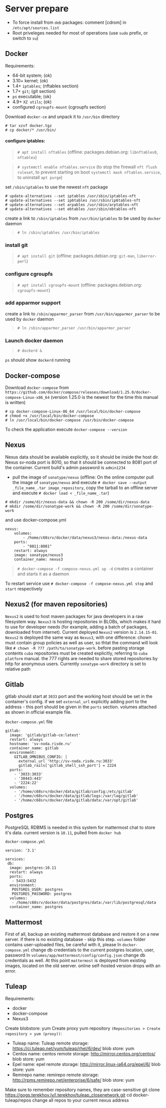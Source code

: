# Server prepare
- To force install from `deb` packages: comment [cdrom] in `/etc/apt/sources.list`
- Root priveleges needed for most of operations (use `sudo` prefix, or switch to `su`)

## Docker
Requirements:
- 64-bit system; (ok)
- 3.10+ kernel; (ok)
- 1.4+ `iptables`; (nftables section)
- 1.7+ `git`; (git section)
- `ps` executable; (ok)
- 4.9+ `XZ utils`; (ok)
- configured `cgroupfs-mount` (cgroupfs section)

Download `docker-ce` and unpack it to `/usr/bin` directory
```
# tar xzvf docker.tgz
# cp docker/* /usr/bin/
```

#### configure iptables:
> `# apt install nftables` (offline: packages.debian.org: `libnftables0`, `nftables`)

> `# systemctl enable nftables.service` (to stop the firewall `nft flush ruleset`, to prevent starting on boot `systemctl mask nftables.service`, to uninstall `apt purge`)

set `/sbin/iptables` to use the newest `nft` package
```
# update-alternatives --set iptables /usr/sbin/iptables-nft
# update-alternatives --set ip6tables /usr/sbin/ip6tables-nft
# update-alternatives --set arpables /usr/sbin/arptables-nft
# update-alternatives --set ebtables /usr/sbin/ebtables-nft
```

create a link to `/sbin/iptables` from `/usr/bin/iptables` to be used by `docker` daemon
> `# ln /sbin/iptables /usr/bin/iptables`

### install git
> `# apt install git` (offline: packages.debian.org: `git-man`, `liberror-perl`)

### configure cgroupfs
> `# apt install cgroupfs-mount` (offline: packages.debian.org: `cgroupfs-mount`)

### add apparmor support
create a link to `/sbin/apparmor_parser` from `/usr/bin/apparmor_parser` to be used by `docker` daemon
> `# ln /sbin/apparmor_parser /usr/bin/apparmor_parser`

### Launch docker daemon
> `# dockerd &`

`ps` should show `dockerd` running

## Docker-compose
Download `docker-compose` from `https://github.com/docker/compose/releases/download/1.25.0/docker-compose-Linux-x86_64` (version 1.25.0 is the newest for the time this manual is written)
```
# cp docker-compose-Linux-86_64 /usr/local/bin/docker-compose
# chmod +x /usr/local/bin/docker-compose
# ln /usr/local/bin/docker-compose /usr/bin/docker-compose
```
To check the application execute `docker-compose --version`

## Nexus
Nexus data should be available explicitly, so it should be inside the host dir. Nexus sv-noda port is 8010, so that it should be connected to 8081 port of the container. Current build's admin password is `admin1234`

- pull the image of `sonatype/nexus` (offline: On the online computer pull the image of `sonatype/nexus` and execute `# docker save --output _file_name_.tar image_repository`, copy the tarball to an offline server and execute `# docker load < _file_name_.tar`)

```
# mkdir /some/dir/nexus-data && chown -R 200 /some/dir/nexus-data
# mkdir /some/dir/sonatype-work && chown -R 200 /some/dir/sonatype-work
```

and use docker-compose.yml
```
nexus:
    volumes:
        - /home/c68srv/docker/data/nexus3/nexus-data:/nexus-data
    ports:
        - "8011:8081"
    restart: always
    image: sonatype/nexus3
    container_name: nexus3
```

> `# docker-compose -f compose-nexus.yml up -d` creates a container and starts it as a daemon

To restart service use `# docker-compose -f compose-nexus.yml stop` and `start` respectively

## Nexus2 (for maven repositories)
`Nexus2` is used to host maven packages for java developers in a raw filesystem way. `Nexus3` is hosting repositories in BLOBs, which makes it hard to use for developer needs (for example, adding a batch of packages, downloaded from internet). Current deployed `Nexus2` version is `2.14.15-01`. `Nexus2` is deployed the same way as `Nexus3`, with one difference: chown must contain group policies as well as user, so thtat the command will look like `# chown -R 777 /path/to/sonatype-work`. before pasting storage contents `cuba` repositories must be created explicitly, referring to `cuba platform` manual. the 777 rights are needed to share stored repositories by http for anonymous users. Currently `sonatype-work` directory is set to relative path

## Gitlab
gitlab should start at `3033` port and the working host should be set in the container's config. if we set `external_url` explicitly adding port to the address - this port should be given in the `ports` section. volumes attached as shown in official example file.

`docker-compose.yml` file
```
gitlab:
  image: 'gitlab/gitlab-ce:latest'
  restart: always
  hostname: 'sv-noda.risde.ru'
  container_name: gitlab
  environment:
    GITLAB_OMNIBUS_CONFIG: |
      external_url 'http://sv-noda.risde.ru:3033'
      gitlab_rails['gitlab_shell_ssh_port'] = 2224
  ports:
    - '3033:3033'
    - '30443:443'
    - '2224:22'
  volumes:
    - '/home/c68srv/docker/data/gitlab/config:/etc/gitlab'
    - '/home/c68srv/docker/data/gitlab/logs:/var/log/gitlab'
    - '/home/c68srv/docker/data/gitlab/data:/var/opt/gitlab'
```

## Postgres
PostgreSQL RDBMS is needed in this system for mattermost chat to store it's data. current version is `10.11`, pulled from `docker hub`

`docker-compose.yml`
```
version: '3.1'

services:
 db:
  image: postgres:10.11
  restart: always
  ports:
   - 5433:5432
  environment:
   POSTGRES_USER: postgres
   POSTGRES_PASSWORD: postgres
  volumes:
   - /home/c68srv/docker/data/postgres/data:/var/lib/postgresql/data
  container_name: postgres
```

## Mattermost
First of all, backup an existing mattermost database and restore it on a new server. if there is no existing database - skip this step.
`volumes` folder contains user-uploaded files, be careful with it, please
In `docker-compose.yml` change db credentials to the current postgres location, user, password
In `volumes/app/mattermost/config/config.json` change db credentials as well.
At this point `mattermost` is deployed from existing images, located on the old seerver. online self-hosted version drops with an error.

## Tuleap
Requirements:
 - docker
 - docker-compose
 - Nexus3

Create blobstore: yum
Create proxy yum repository `(Repositories > Create repository > yum (proxy))`:
- Tuleap
name: Tuleap
remote storage: https://ci.tuleap.net/yum/tuleap/rhel/6/dev/
blob store: yum
- Centos
name: centos
remote storage: http://mirror.centos.org/centos/
blob store: yum
- Epel
name: epel
remote storage: http://mirror.linux-ia64.org/epel/6/
blob store: yum
- Remirepo
name: remirepo
remote storage: http://rpms.remirepo.net/enterprise/6/safe/
blob store: yum

Make sure to remember repository names, they are case-sensitive
git clone https://gogs.terekhov.lv/l.terekhov/tuleap_closenetwork.git
cd docker-tuleap/repos
change all repos to your current nexus address

